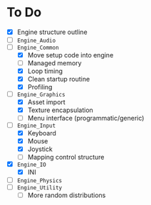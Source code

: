 To Do
=====

- [x] Engine structure outline
- [ ] `Engine_Audio`
- [ ] `Engine_Common`
  - [x] Move setup code into engine
  - [ ] Managed memory
  - [x] Loop timing
  - [x] Clean startup routine
  - [x] Profiling
- [ ] `Engine_Graphics`
  - [x] Asset import
  - [x] Texture encapsulation
  - [ ] Menu interface (programmatic/generic)
- [ ] `Engine_Input`
  - [x] Keyboard
  - [x] Mouse
  - [x] Joystick
  - [ ] Mapping control structure
- [x] `Engine_IO`
  - [x] INI
- [ ] `Engine_Physics`
- [ ] `Engine_Utility`
  - [ ] More random distributions
